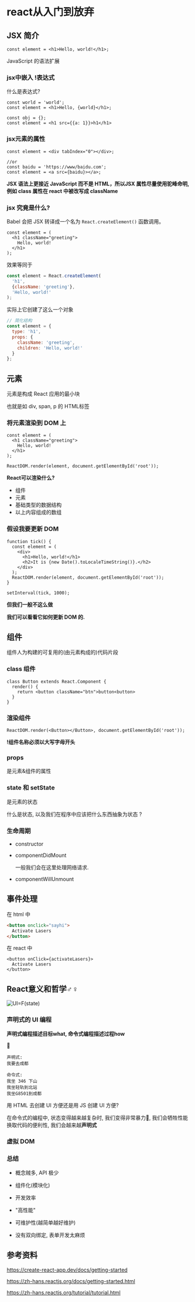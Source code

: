 # react从入门到放弃

## JSX 简介

```react
const element = <h1>Hello, world!</h1>;
```

JavaScript 的语法扩展

### jsx中嵌入 !表达式

什么是表达式?

```react
const world = 'world';
const element = <h1>Hello, {world}</h1>;

const obj = {};
const element = <h1 src={{a: 1}}>h1</h1>
```

### jsx元素的属性

```react
const element = <div tabIndex="0"></div>;

//or
const baidu = 'https://www/baidu.com';
const element = <a src={baidu}></a>;
```

**JSX 语法上更接近 JavaScript 而不是 HTML，所以JSX 属性尽量使用驼峰命明, 例如 class 属性在 react 中被改写成 className**



### jsx 究竟是什么?

Babel 会把 JSX 转译成一个名为 `React.createElement()` 函数调用。

```react
const element = (
  <h1 className="greeting">
    Hello, world!
  </h1>
);
```

效果等同于

```js
const element = React.createElement(
  'h1',
  {className: 'greeting'},
  'Hello, world!'
);
```

实际上它创建了这么一个对象

```js
// 简化结构
const element = {
  type: 'h1',
  props: {
    className: 'greeting',
    children: 'Hello, world!'
  }
};
```

## 元素

元素是构成 React 应用的最小块

也就是如 div, span, p 的 HTML标签

### 将元素渲染到 DOM 上

```react
const element = (
  <h1 className="greeting">
    Hello, world!
  </h1>
);

ReactDOM.render(element, document.getElementById('root'));
```



**React可以渲染什么?**

+ 组件
+ 元素
+ 基础类型的数据结构
+ 以上内容组成的数组



### 假设我要更新 DOM

```react
function tick() {
  const element = (
    <div>
      <h1>Hello, world!</h1>
      <h2>It is {new Date().toLocaleTimeString()}.</h2>
    </div>
  );
  ReactDOM.render(element, document.getElementById('root'));
}

setInterval(tick, 1000);
```

**但我们一般不这么做**

**我们可以看看它如何更新 DOM 的.**



## 组件

组件人为构建的可复用的(由元素构成的)代码片段

### class 组件

```react
class Button extends React.Component {
  render() {
    return <button className="btn">button<button>
  }
}
```

### 渲染组件

```react
ReactDOM.render(<Button></Button>, document.getElementById('root'));
```

**!组件名称必须以大写字母开头**

### props

是元素&组件的属性



### state 和 setState

是元素的状态

什么是状态, 以及我们在程序中应该把什么东西抽象为状态 ?



### 生命周期

+ constructor

+ componentDidMount

  一般我们会在这里处理网络请求.

+ componentWillUnmount



## 事件处理

在 html 中

```html
<button onclick="sayhi">
  Activate Lasers
</button>
```

在 react 中

```react
<button onClick={activateLasers}>
  Activate Lasers
</button>
```



## React意义和哲学♂♀

![UI=F(state)](./react.png)

### 声明式的 UI 编程

**声明式编程描述目标what, 命令式编程描述过程how**

🌰

```
声明式: 
我要去成都

命令式:
我坐 346 下山
我坐轻轨到北站
我坐G8501到成都
```

用 HTML 去创建 UI 方便还是用 JS 创建 UI 方便? 



在命令式的编程中, 状态变得越来越复杂时, 我们变得非常暴力🐸, 我们会牺牲性能换取代码的便利性, 我们会越来越**声明式**



### 虚拟 DOM 



### 总结

+ 概念贼多, API 极少
+ 组件化(模块化)
+ 开发效率
+ "高性能"
+ 可维护性(越简单越好维护) 



+ 没有双向绑定, 表单开发太麻烦

## 参考资料

https://create-react-app.dev/docs/getting-started

https://zh-hans.reactjs.org/docs/getting-started.html

https://zh-hans.reactjs.org/tutorial/tutorial.html